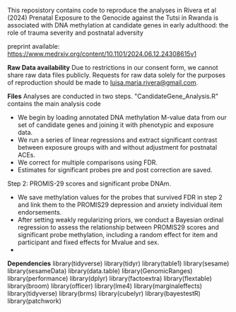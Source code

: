 This reposistory contains code to reproduce the analyses in Rivera et al (2024) Prenatal Exposure to the Genocide against the Tutsi in Rwanda is associated with DNA methylation at candidate genes in early adulthood: the role of trauma severity and postnatal adversity

preprint available: https://www.medrxiv.org/content/10.1101/2024.06.12.24308615v1

**Raw Data availability**
Due to restrictions in our consent form, we cannot share raw data files publicly. Requests for raw data solely for the purposes of reproduction should be made to luisa.maria.rivera@gmail.com.

**Files**
Analyses are conducted in two steps. "CandidateGene_Analysis.R" contains the main analysis code
  - We begin by loading annotated DNA methylation M-value data from our set of candidate genes and joining it with phenotypic and exposure data.
  - We run a series of linear regressions and extract significant contrast between exposure groups with and without adjustment for postnatal ACEs.
  - We correct for multiple comparisons using FDR.
  - Estimates for significant probes pre and post correction are saved.

Step 2: PROMIS-29 scores and significant probe DNAm.
- We save methylation values for the probes that survived FDR in step 2 and link them to the PROMIS29 depression and anxiety individual item endorsements.
- After setting weakly regularizing priors, we conduct a Bayesian ordinal regression to assess the relationship between PROMIS29 scores and significant probe methylation, including a random effect for item and participant and fixed effects for Mvalue and sex.
- 

**Dependencies**
library(tidyverse)
library(tidyr)
library(table1)
library(sesame)
library(sesameData)
library(data.table)
library(GenomicRanges)
library(performance)
library(dplyr)
library(factoextra)
library(flextable)
library(broom)
library(officer)
library(lme4)
library(marginaleffects)
library(tidyverse)
library(brms)
library(cubelyr)
library(bayestestR)
library(patchwork)




